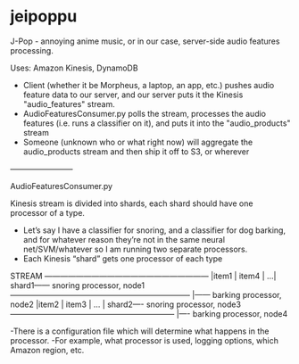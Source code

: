 jeipoppu
========

J-Pop - annoying anime music, or in our case, server-side audio features processing.

Uses: Amazon Kinesis, DynamoDB

* Client (whether it be Morpheus, a laptop, an app, etc.) pushes audio feature data to our server, and our server puts it the Kinesis "audio_features" stream. 
* AudioFeaturesConsumer.py polls the stream, processes the audio features (i.e. runs a classifier on it), and puts it into the "audio_products" stream
* Someone (unknown who or what right now) will aggregate the audio_products stream and then ship it off to S3, or wherever 


————————

AudioFeaturesConsumer.py


Kinesis stream is divided into shards, each shard should have one processor of a type.
- Let’s say I have a classifier for snoring, and a classifier for dog barking, and for whatever reason they’re not in the same neural net/SVM/whatever so I am running two separate processors.
- Each Kinesis “shard” gets one processor of each type


STREAM
—————————————————————
|item1    | item4  | …|      shard1——  snoring processor, node1    
———————————————————————           |——  barking processor, node2
 |item2 | item3    | … | shard2—- snoring processor, node3             
—————————————————————         |—- barking processor, node4  
                              


-There is a configuration file which will determine what happens in the processor. 
-For example, what processor is used, logging options, which Amazon region, etc.

